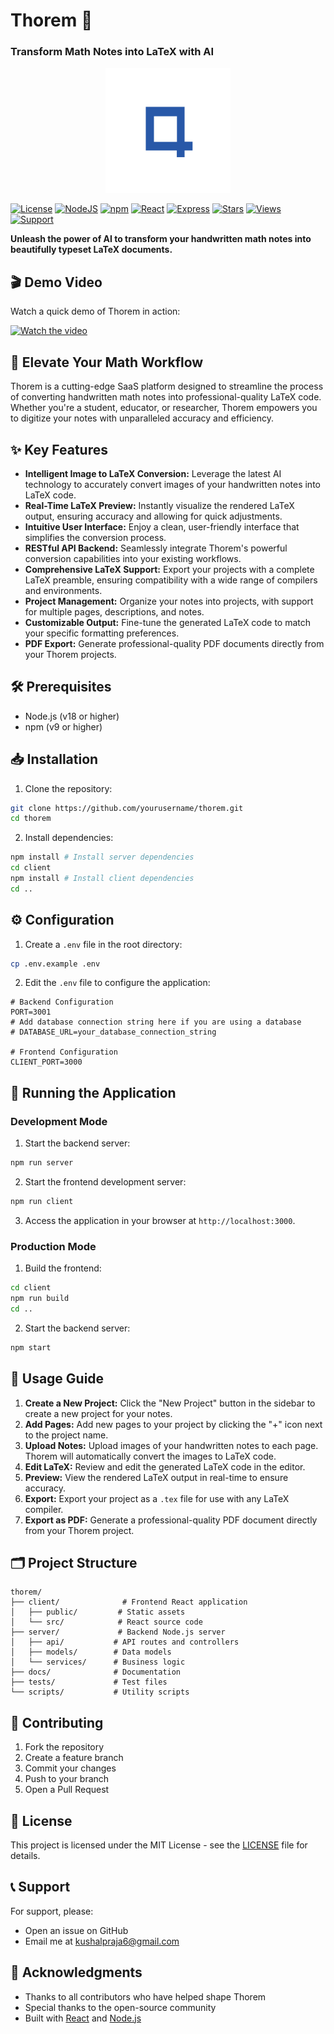 # Thorem 🚀
### Transform Math Notes into LaTeX with AI

<p align="center">
  <img src="./client/public/graphic.svg" alt="Thorem Logo" width="200" height="200">
</p>

[![License](https://img.shields.io/badge/License-MIT-blue.svg?style=for-the-badge)](https://opensource.org/licenses/MIT)
[![NodeJS](https://img.shields.io/badge/Node.js-18+-339933?style=for-the-badge&logo=node.js&logoColor=white)](https://nodejs.org/)
[![npm](https://img.shields.io/badge/npm-9+-CB3837?style=for-the-badge&logo=npm&logoColor=white)](https://www.npmjs.com/)
[![React](https://img.shields.io/badge/React-18+-61DAFB?style=for-the-badge&logo=react&logoColor=black)](https://reactjs.org/)
[![Express](https://img.shields.io/badge/Express-4+-000000?style=for-the-badge&logo=express&logoColor=white)](https://expressjs.com/)
[![Stars](https://img.shields.io/github/stars/KushalPraja/thorem?style=for-the-badge&logo=github&color=yellow)](https://github.com/KushalPraja/thorem/stargazers)
[![Views](https://img.shields.io/badge/Views-1.2k-4c71f2?style=for-the-badge&logo=github)](https://github.com/KushalPraja/thorem)
[![Support](https://img.shields.io/badge/Buy_Me_A_Coffee-FFDD00?style=for-the-badge&logo=buy-me-a-coffee&logoColor=black)](https://www.buymeacoffee.com/KushalPraja)

**Unleash the power of AI to transform your handwritten math notes into beautifully typeset LaTeX documents.**

## 🎬 Demo Video

Watch a quick demo of Thorem in action:

[![Watch the video](https://img.youtube.com/vi/r2F_8a4ttiY/maxresdefault.jpg)](https://youtu.be/r2F_8a4ttiY)

## 🚀 Elevate Your Math Workflow

Thorem is a cutting-edge SaaS platform designed to streamline the process of converting handwritten math notes into professional-quality LaTeX code. Whether you're a student, educator, or researcher, Thorem empowers you to digitize your notes with unparalleled accuracy and efficiency.

## ✨ Key Features

* **Intelligent Image to LaTeX Conversion:** Leverage the latest AI technology to accurately convert images of your handwritten notes into LaTeX code.
* **Real-Time LaTeX Preview:** Instantly visualize the rendered LaTeX output, ensuring accuracy and allowing for quick adjustments.
* **Intuitive User Interface:** Enjoy a clean, user-friendly interface that simplifies the conversion process.
* **RESTful API Backend:** Seamlessly integrate Thorem's powerful conversion capabilities into your existing workflows.
* **Comprehensive LaTeX Support:** Export your projects with a complete LaTeX preamble, ensuring compatibility with a wide range of compilers and environments.
* **Project Management:** Organize your notes into projects, with support for multiple pages, descriptions, and notes.
* **Customizable Output:** Fine-tune the generated LaTeX code to match your specific formatting preferences.
* **PDF Export:** Generate professional-quality PDF documents directly from your Thorem projects.

## 🛠️ Prerequisites

* Node.js (v18 or higher)
* npm (v9 or higher)

## 📥 Installation

1. Clone the repository:
```bash
git clone https://github.com/yourusername/thorem.git
cd thorem
```

2. Install dependencies:
```bash
npm install # Install server dependencies
cd client
npm install # Install client dependencies
cd ..
```

## ⚙️ Configuration

1. Create a `.env` file in the root directory:
```bash
cp .env.example .env
```

2. Edit the `.env` file to configure the application:
```
# Backend Configuration
PORT=3001
# Add database connection string here if you are using a database
# DATABASE_URL=your_database_connection_string

# Frontend Configuration
CLIENT_PORT=3000
```

## 🚀 Running the Application

### Development Mode

1. Start the backend server:
```bash
npm run server
```

2. Start the frontend development server:
```bash
npm run client
```

3. Access the application in your browser at `http://localhost:3000`.

### Production Mode

1. Build the frontend:
```bash
cd client
npm run build
cd ..
```

2. Start the backend server:
```bash
npm start
```

## 📖 Usage Guide

1. **Create a New Project:** Click the "New Project" button in the sidebar to create a new project for your notes.
2. **Add Pages:** Add new pages to your project by clicking the "+" icon next to the project name.
3. **Upload Notes:** Upload images of your handwritten notes to each page. Thorem will automatically convert the images to LaTeX code.
4. **Edit LaTeX:** Review and edit the generated LaTeX code in the editor.
5. **Preview:** View the rendered LaTeX output in real-time to ensure accuracy.
6. **Export:** Export your project as a `.tex` file for use with any LaTeX compiler.
7. **Export as PDF:** Generate a professional-quality PDF document directly from your Thorem project.

## 🗂️ Project Structure
```
thorem/
├── client/              # Frontend React application
│   ├── public/         # Static assets
│   └── src/            # React source code
├── server/             # Backend Node.js server
│   ├── api/           # API routes and controllers
│   ├── models/        # Data models
│   └── services/      # Business logic
├── docs/              # Documentation
├── tests/             # Test files
└── scripts/           # Utility scripts
```

## 🤝 Contributing

1. Fork the repository
2. Create a feature branch
3. Commit your changes
4. Push to your branch
5. Open a Pull Request

## 📝 License

This project is licensed under the MIT License - see the [LICENSE](LICENSE) file for details.

## 📞 Support

For support, please:
- Open an issue on GitHub
- Email me at kushalpraja6@gmail.com

## 🙏 Acknowledgments

- Thanks to all contributors who have helped shape Thorem
- Special thanks to the open-source community
- Built with [React](https://reactjs.org/) and [Node.js](https://nodejs.org/)
